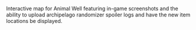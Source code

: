 Interactive map for Animal Well featuring in-game screenshots and the ability to upload archipelago randomizer spoiler logs and have the new item locations be displayed. 
